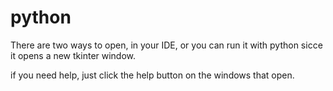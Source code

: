 # python

There are two ways to open, in your IDE, or you can run it with python sicce it opens a new tkinter window.

if you need help, just click the help button on the windows that open.
